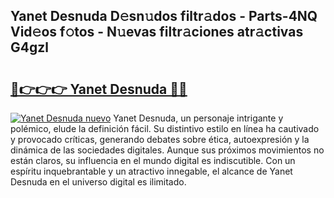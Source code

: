 ## Yanet Desnuda D𝚎sn𝚞dos filtr𝚊dos - Parts-4NQ Vid𝚎os f𝚘tos - N𝚞evas filtr𝚊ciones atr𝚊ctivas G4gzl

# <h2><a href="http://mb1n7n.tromn.icu/?c=Yanet+Desnuda">🔗👉👉👉 Yanet Desnuda 🔗🔗</a></h2>

[![Yanet Desnuda nuevo](https://i.imgur.com/pEAQMta.gif)](http://mb1n7n.tromn.icu/?c=Yanet+Desnuda)
Yanet Desnuda, un personaje intrigante y polémico, elude la definición fácil. Su distintivo estilo en línea ha cautivado y provocado críticas, generando debates sobre ética, autoexpresión y la dinámica de las sociedades digitales. Aunque sus próximos movimientos no están claros, su influencia en el mundo digital es indiscutible. Con un espíritu inquebrantable y un atractivo innegable, el alcance de Yanet Desnuda en el universo digital es ilimitado.
